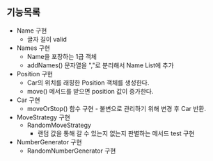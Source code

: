 ## 기능목록

- Name 구현
    - 글자 길이 valid
- Names 구현
    - Name을 포장하는 1급 객체
    - addNames() 문자열을 ","로 분리해서 Name List에 추가
- Position 구현
    - Car의 위치를 래핑한 Position 객체를 생성한다.
    - move() 메서드를 받으면 position 값이 증가한다.
- Car 구현
    - moveOrStop() 함수 구현 - 불변으로 관리하기 위해 변경 후 Car 반환.
- MoveStrategy 구현
    - RandomMoveStrategy
        - 랜덤 값을 통해 갈 수 있는지 없는지 판별하는 메서드 test 구현
- NumberGenerator 구현
    - RandomNumberGenerator 구현